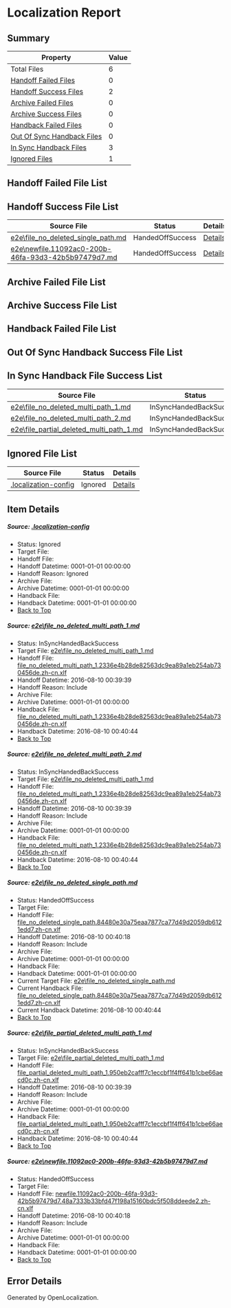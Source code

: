 # <a name='report-top'></a> Localization Report

## Summary
 Property | Value 
 -------- | ----- 
 Total Files | 6
[ Handoff Failed Files ](#handoff-failed-list)| 0
[ Handoff Success Files ](#handoff-success-list)| 2
[ Archive Failed Files ](#archive-failed-list)| 0
[ Archive Success Files ](#archive-success-list)| 0
[ Handback Failed Files ](#handback-failed-list)| 0
[ Out Of Sync Handback Files ](#outofsync-handback-success-list)| 0
[ In Sync Handback Files ](#insync-handback-success-list)| 3
[ Ignored Files ](#ignored-list)| 1

## <a name='handoff-failed-list'></a> Handoff Failed File List

## <a name='handoff-success-list'></a> Handoff Success File List
 Source File | Status | Details 
 ----------- | ------ | ------- 
 [e2e\file_no_deleted_single_path.md](https://github.com/OpenLocalizationTestOrg/oltest/blob/33419fa8c610eeb7eaff8cf3405b4df7e38a8a12/e2e/file_no_deleted_single_path.md) | HandedOffSuccess | [Details](#07e60419f4667f92d9b8812b802832a7d83b1e753)
 [e2e\newfile.11092ac0-200b-46fa-93d3-42b5b97479d7.md](https://github.com/OpenLocalizationTestOrg/oltest/blob/33419fa8c610eeb7eaff8cf3405b4df7e38a8a12/e2e/newfile.11092ac0-200b-46fa-93d3-42b5b97479d7.md) | HandedOffSuccess | [Details](#2ca35e1131645fbc5e8cc994d133e638705f469b5)

## <a name='archive-failed-list'></a> Archive Failed File List

## <a name='archive-success-list'></a> Archive Success File List

## <a name='handback-failed-list'></a> Handback Failed File List

## <a name='outofsync-handback-success-list'></a> Out Of Sync Handback Success File List

## <a name='insync-handback-success-list'></a> In Sync Handback File Success List
 Source File | Status | Details 
 ----------- | ------ | ------- 
 [e2e\file_no_deleted_multi_path_1.md](https://github.com/OpenLocalizationTestOrg/oltest/blob/e2e91e9933c97b6b6477ad2547eae224567a9ca8/e2e/file_no_deleted_multi_path_1.md) | InSyncHandedBackSuccess | [Details](#69b82be18e89443992cd6286b096938cdefa6fd41)
 [e2e\file_no_deleted_multi_path_2.md](https://github.com/OpenLocalizationTestOrg/oltest/blob/33419fa8c610eeb7eaff8cf3405b4df7e38a8a12/e2e/file_no_deleted_multi_path_2.md) | InSyncHandedBackSuccess | [Details](#69b82be18e89443992cd6286b096938cdefa6fd42)
 [e2e\file_partial_deleted_multi_path_1.md](https://github.com/OpenLocalizationTestOrg/oltest/blob/e2e91e9933c97b6b6477ad2547eae224567a9ca8/e2e/file_partial_deleted_multi_path_1.md) | InSyncHandedBackSuccess | [Details](#be4f6fc5ea18eb7ff792d6228d55436b3c831fe34)

## <a name='ignored-list'></a> Ignored File List
 Source File | Status | Details 
 ----------- | ------ | ------- 
 [.localization-config](https://github.com/OpenLocalizationTestOrg/oltest/blob/33419fa8c610eeb7eaff8cf3405b4df7e38a8a12/.localization-config) | Ignored | [Details](#3d4f252ac210baf56311d7e97dcc2db10974dbd20)

## Item Details
##### <a name='3d4f252ac210baf56311d7e97dcc2db10974dbd20'></a> Source: [.localization-config](https://github.com/OpenLocalizationTestOrg/oltest/blob/33419fa8c610eeb7eaff8cf3405b4df7e38a8a12/.localization-config)
* Status: Ignored
* Target File: 
* Handoff File: 
* Handoff Datetime: 0001-01-01 00:00:00
* Handoff Reason: Ignored
* Archive File: 
* Archive Datetime: 0001-01-01 00:00:00
* Handback File: 
* Handback Datetime: 0001-01-01 00:00:00
* [Back to Top](#report-top)

##### <a name='69b82be18e89443992cd6286b096938cdefa6fd41'></a> Source: [e2e\file_no_deleted_multi_path_1.md](https://github.com/OpenLocalizationTestOrg/oltest/blob/e2e91e9933c97b6b6477ad2547eae224567a9ca8/e2e/file_no_deleted_multi_path_1.md)
* Status: InSyncHandedBackSuccess
* Target File: [e2e\file_no_deleted_multi_path_1.md](https://github.com/OpenLocalizationTestOrg/ol-test-zhcn/blob/487e27fd32dc3ca3c70b9642777c1a54d1ab9efd/e2e/file_no_deleted_multi_path_1.md)
* Handoff File: [file_no_deleted_multi_path_1.2336e4b28de82563dc9ea89a1eb254ab730456de.zh-cn.xlf](https://github.com/OpenLocalizationTestOrg/olhandoff-e2e/blob/6bf00e413e0242e8e6ffa28954bafd273cf774c0/ol-handoff/OpenLocalizationTestOrg/ol-test-zhcn/ci/mt/file_no_deleted_multi_path_1.2336e4b28de82563dc9ea89a1eb254ab730456de.zh-cn.xlf)
* Handoff Datetime: 2016-08-10 00:39:39
* Handoff Reason: Include
* Archive File: 
* Archive Datetime: 0001-01-01 00:00:00
* Handback File: [file_no_deleted_multi_path_1.2336e4b28de82563dc9ea89a1eb254ab730456de.zh-cn.xlf](https://github.com/OpenLocalizationTestOrg/olhandback-e2e/blob/301b9db5ec5d5309340914bd90094abf12519035/ol-handback/OpenLocalizationTestOrg/ol-test-zhcn/ci/mt/file_no_deleted_multi_path_1.2336e4b28de82563dc9ea89a1eb254ab730456de.zh-cn.xlf)
* Handback Datetime: 2016-08-10 00:40:44
* [Back to Top](#report-top)

##### <a name='69b82be18e89443992cd6286b096938cdefa6fd42'></a> Source: [e2e\file_no_deleted_multi_path_2.md](https://github.com/OpenLocalizationTestOrg/oltest/blob/33419fa8c610eeb7eaff8cf3405b4df7e38a8a12/e2e/file_no_deleted_multi_path_2.md)
* Status: InSyncHandedBackSuccess
* Target File: [e2e\file_no_deleted_multi_path_1.md](https://github.com/OpenLocalizationTestOrg/ol-test-zhcn/blob/487e27fd32dc3ca3c70b9642777c1a54d1ab9efd/e2e/file_no_deleted_multi_path_1.md)
* Handoff File: [file_no_deleted_multi_path_1.2336e4b28de82563dc9ea89a1eb254ab730456de.zh-cn.xlf](https://github.com/OpenLocalizationTestOrg/olhandoff-e2e/blob/6bf00e413e0242e8e6ffa28954bafd273cf774c0/ol-handoff/OpenLocalizationTestOrg/ol-test-zhcn/ci/mt/file_no_deleted_multi_path_1.2336e4b28de82563dc9ea89a1eb254ab730456de.zh-cn.xlf)
* Handoff Datetime: 2016-08-10 00:39:39
* Handoff Reason: Include
* Archive File: 
* Archive Datetime: 0001-01-01 00:00:00
* Handback File: [file_no_deleted_multi_path_1.2336e4b28de82563dc9ea89a1eb254ab730456de.zh-cn.xlf](https://github.com/OpenLocalizationTestOrg/olhandback-e2e/blob/301b9db5ec5d5309340914bd90094abf12519035/ol-handback/OpenLocalizationTestOrg/ol-test-zhcn/ci/mt/file_no_deleted_multi_path_1.2336e4b28de82563dc9ea89a1eb254ab730456de.zh-cn.xlf)
* Handback Datetime: 2016-08-10 00:40:44
* [Back to Top](#report-top)

##### <a name='07e60419f4667f92d9b8812b802832a7d83b1e753'></a> Source: [e2e\file_no_deleted_single_path.md](https://github.com/OpenLocalizationTestOrg/oltest/blob/33419fa8c610eeb7eaff8cf3405b4df7e38a8a12/e2e/file_no_deleted_single_path.md)
* Status: HandedOffSuccess
* Target File: 
* Handoff File: [file_no_deleted_single_path.84480e30a75eaa7877ca77d49d2059db6121edd7.zh-cn.xlf](https://github.com/OpenLocalizationTestOrg/olhandoff-e2e/blob/299b94652e363586d3eab67f337fae6b37ef3838/ol-handoff/OpenLocalizationTestOrg/ol-test-zhcn/ci/mt/file_no_deleted_single_path.84480e30a75eaa7877ca77d49d2059db6121edd7.zh-cn.xlf)
* Handoff Datetime: 2016-08-10 00:40:18
* Handoff Reason: Include
* Archive File: 
* Archive Datetime: 0001-01-01 00:00:00
* Handback File: 
* Handback Datetime: 0001-01-01 00:00:00
* Current Target File: [e2e\file_no_deleted_single_path.md](https://github.com/OpenLocalizationTestOrg/ol-test-zhcn/blob/487e27fd32dc3ca3c70b9642777c1a54d1ab9efd/e2e/file_no_deleted_single_path.md)
* Current Handback File: [file_no_deleted_single_path.84480e30a75eaa7877ca77d49d2059db6121edd7.zh-cn.xlf](https://github.com/OpenLocalizationTestOrg/olhandback-e2e/blob/301b9db5ec5d5309340914bd90094abf12519035/ol-handback/OpenLocalizationTestOrg/ol-test-zhcn/ci/mt/file_no_deleted_single_path.84480e30a75eaa7877ca77d49d2059db6121edd7.zh-cn.xlf)
* Current Handback Datetime: 2016-08-10 00:40:44
* [Back to Top](#report-top)

##### <a name='be4f6fc5ea18eb7ff792d6228d55436b3c831fe34'></a> Source: [e2e\file_partial_deleted_multi_path_1.md](https://github.com/OpenLocalizationTestOrg/oltest/blob/e2e91e9933c97b6b6477ad2547eae224567a9ca8/e2e/file_partial_deleted_multi_path_1.md)
* Status: InSyncHandedBackSuccess
* Target File: [e2e\file_partial_deleted_multi_path_1.md](https://github.com/OpenLocalizationTestOrg/ol-test-zhcn/blob/487e27fd32dc3ca3c70b9642777c1a54d1ab9efd/e2e/file_partial_deleted_multi_path_1.md)
* Handoff File: [file_partial_deleted_multi_path_1.950eb2cafff7c1eccbf1f4ff641b1cbe66aecd0c.zh-cn.xlf](https://github.com/OpenLocalizationTestOrg/olhandoff-e2e/blob/6bf00e413e0242e8e6ffa28954bafd273cf774c0/ol-handoff/OpenLocalizationTestOrg/ol-test-zhcn/ci/mt/file_partial_deleted_multi_path_1.950eb2cafff7c1eccbf1f4ff641b1cbe66aecd0c.zh-cn.xlf)
* Handoff Datetime: 2016-08-10 00:39:39
* Handoff Reason: Include
* Archive File: 
* Archive Datetime: 0001-01-01 00:00:00
* Handback File: [file_partial_deleted_multi_path_1.950eb2cafff7c1eccbf1f4ff641b1cbe66aecd0c.zh-cn.xlf](https://github.com/OpenLocalizationTestOrg/olhandback-e2e/blob/301b9db5ec5d5309340914bd90094abf12519035/ol-handback/OpenLocalizationTestOrg/ol-test-zhcn/ci/mt/file_partial_deleted_multi_path_1.950eb2cafff7c1eccbf1f4ff641b1cbe66aecd0c.zh-cn.xlf)
* Handback Datetime: 2016-08-10 00:40:44
* [Back to Top](#report-top)

##### <a name='2ca35e1131645fbc5e8cc994d133e638705f469b5'></a> Source: [e2e\newfile.11092ac0-200b-46fa-93d3-42b5b97479d7.md](https://github.com/OpenLocalizationTestOrg/oltest/blob/33419fa8c610eeb7eaff8cf3405b4df7e38a8a12/e2e/newfile.11092ac0-200b-46fa-93d3-42b5b97479d7.md)
* Status: HandedOffSuccess
* Target File: 
* Handoff File: [newfile.11092ac0-200b-46fa-93d3-42b5b97479d7.48a7333b33bfd47f198a15160bdc5f508ddeede2.zh-cn.xlf](https://github.com/OpenLocalizationTestOrg/olhandoff-e2e/blob/299b94652e363586d3eab67f337fae6b37ef3838/ol-handoff/OpenLocalizationTestOrg/ol-test-zhcn/ci/mt/newfile.11092ac0-200b-46fa-93d3-42b5b97479d7.48a7333b33bfd47f198a15160bdc5f508ddeede2.zh-cn.xlf)
* Handoff Datetime: 2016-08-10 00:40:18
* Handoff Reason: Include
* Archive File: 
* Archive Datetime: 0001-01-01 00:00:00
* Handback File: 
* Handback Datetime: 0001-01-01 00:00:00
* [Back to Top](#report-top)


## Error Details

Generated by OpenLocalization.
